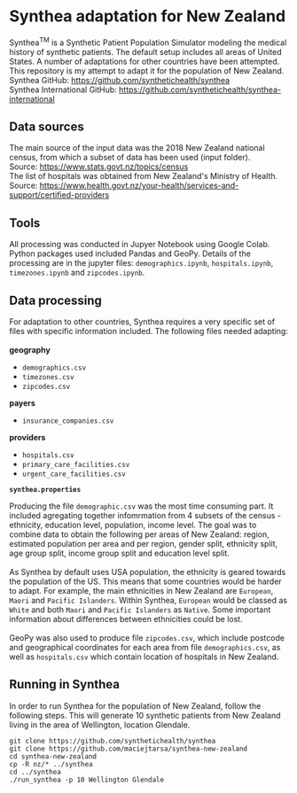 # Synthea adaptation for New Zealand
Synthea<sup>TM</sup> is a Synthetic Patient Population Simulator modeling the medical history of synthetic patients. The default setup includes all areas of United States. A number of adaptations for other countries have been attempted. This repository is my attempt to adapt it for the population of New Zealand.<br>
Synthea GitHub: https://github.com/synthetichealth/synthea<br>
Synthea International GitHub: https://github.com/synthetichealth/synthea-international<br>

## Data sources
The main source of the input data was the 2018 New Zealand national census, from which a subset of data has been used (input folder).<br>
Source: https://www.stats.govt.nz/topics/census<br>
The list of hospitals was obtained from New Zealand's Ministry of Health.
Source: https://www.health.govt.nz/your-health/services-and-support/certified-providers

## Tools
All processing was conducted in Jupyer Notebook using Google Colab. Python packages used included Pandas and GeoPy. Details of the processing are in the jupyter files: `demographics.ipynb`, `hospitals.ipynb`, `timezones.ipynb` and `zipcodes.ipynb`.

## Data processing
For adaptation to other countries, Synthea requires a very specific set of files with specific information included. The following files needed adapting:<br><br>
<b>geography</b><br>
- `demographics.csv`
- `timezones.csv`
- `zipcodes.csv`<br>

<b>payers</b><br>
- `insurance_companies.csv`<br>

<b>providers</b><br>
- `hospitals.csv`
- `primary_care_facilities.csv`
- `urgent_care_facilities.csv`

<b>`synthea.properties`</b><br>

Producing the file `demographic.csv` was the most time consuming part. It included agregating together infomrmation from 4 subsets of the census - ethnicity, education level, population, income level. The goal was to combine data to obtain the following per areas of New Zealand: region, estimated population per area and per region, gender split, ethnicity split, age group split, income group split and education level split.<br><br>
As Synthea by default uses USA population, the ethnicity is geared towards the population of the US. This means that some countries would be harder to adapt. For example, the main ethnicities in New Zealand are `European`, `Maori` and `Pacific Islanders`. Within Synthea, `European` would be classed as `White` and both `Maori` and `Pacific Islanders` as `Native`. Some important information about differences between ethnicities could be lost.<br><br>
GeoPy was also used to produce file `zipcodes.csv`, which include postcode and geographical coordinates for each area from file `demographics.csv`, as well as `hospitals.csv` which contain location of hospitals in New Zealand.

## Running in Synthea
In order to run Synthea for the population of New Zealand, follow the following steps. This will generate 10 synthetic patients from New Zealand living in the area of Wellington, location Glendale.
```
git clone https://github.com/synthetichealth/synthea
git clone https://github.com/maciejtarsa/synthea-new-zealand
cd synthea-new-zealand
cp -R nz/* ../synthea
cd ../synthea
./run_synthea -p 10 Wellington Glendale
```
